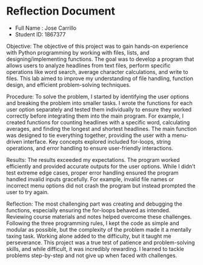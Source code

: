 # Reflection Document

* Full Name :  Jose Carrillo
* Student ID:  1867377

Objective:
The objective of this project was to gain hands-on experience with Python programming by working with files, lists, and designing/implementing functions. The goal was to develop a program that allows users to analyze headlines from text files, perform specific operations like word search, average character calculations, and write to files. This lab aimed to improve my understanding of file handling, function design, and efficient problem-solving techniques.

Procedure:
To solve the problem, I started by identifying the user options and breaking the problem into smaller tasks. I wrote the functions for each user option separately and tested them individually to ensure they worked correctly before integrating them into the main program. For example, I created functions for counting headlines with a specific word, calculating averages, and finding the longest and shortest headlines. The main function was designed to tie everything together, providing the user with a menu-driven interface. Key concepts explored included for-loops, string operations, and error handling to ensure user-friendly interactions.

Results:
The results exceeded my expectations. The program worked efficiently and provided accurate outputs for the user options. While I didn’t test extreme edge cases, proper error handling ensured the program handled invalid inputs gracefully. For example, invalid file names or incorrect menu options did not crash the program but instead prompted the user to try again.

Reflection:
The most challenging part was creating and debugging the functions, especially ensuring the for-loops behaved as intended. Reviewing course materials and notes helped overcome these challenges. Following the three programming rules, I kept the code as simple and modular as possible, but the complexity of the problem made it a mentally taxing task. Working alone added to the difficulty, but it taught me perseverance. This project was a true test of patience and problem-solving skills, and while difficult, it was incredibly rewarding. I learned to tackle problems step-by-step and not give up when faced with challenges.












